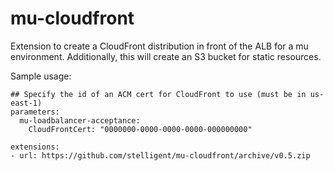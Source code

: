 # mu-cloudfront
Extension to create a CloudFront distribution in front of the ALB for a mu environment.  Additionally, this will create an S3 bucket for static resources.

Sample usage: 

```
## Specify the id of an ACM cert for CloudFront to use (must be in us-east-1)
parameters:
  mu-loadbalancer-acceptance:
    CloudFrontCert: "0000000-0000-0000-0000-000000000"

extensions:
- url: https://github.com/stelligent/mu-cloudfront/archive/v0.5.zip
```



